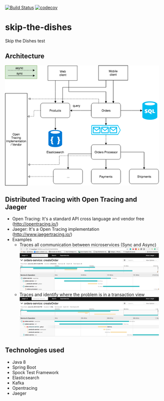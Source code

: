 [![Build Status](https://travis-ci.org/emersonborges/skip-the-dishes.svg?branch=master)](https://travis-ci.org/emersonborges/skip-the-dishes)
[![codecov](https://codecov.io/gh/emersonborges/skip-the-dishes/branch/master/graph/badge.svg)](https://codecov.io/gh/emersonborges/skip-the-dishes)
# skip-the-dishes
Skip the Dishes test

## Architecture 
![](skip-the-dishes-test.png)

## Distributed Tracing with Open Tracing and Jaeger

* Open Tracing: It's a standard API cross language and vendor free (http://opentracing.io/)     
* Jaeger: It's a Open Tracing implementation (http://www.jaegertracing.io/)
* Examples
    * Traces all communication between microservices (Sync and Async)
    ![Alt text](jaeger.png)
    * Traces and identify where the problem is in a transaction view
    ![Alt text](jaeger-error.png)

## Technologies used
* Java 8
* Spring Boot
* Spock Test Framework
* Elasticsearch
* Kafka
* Opentracing
* Jaeger